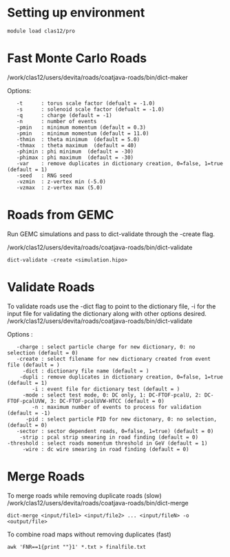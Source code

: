 # Setting up environment 
```
module load clas12/pro
```

# Fast Monte Carlo Roads
/work/clas12/users/devita/roads/coatjava-roads/bin/dict-maker

Options:
```
   -t      : torus scale factor (defualt = -1.0)
   -s      : solenoid scale factor (defualt = -1.0)
   -q      : charge (default = -1)
   -n      : number of events 
   -pmin   : minimum momentum (default = 0.3)
   -pmin   : minimum momentum (default = 11.0)
   -thmin  : theta minimum  (default = 5.0)
   -thmax  : theta maximum  (default = 40)
   -phimin : phi minimum  (default = -30)
   -phimax : phi maximum  (default = -30)
   -var    : remove duplicates in dictionary creation, 0=false, 1=true (default = 1)
   -seed   : RNG seed
   -vzmin  : z-vertex min (-5.0)
   -vzmax  : z-vertex max (5.0)

```



# Roads from GEMC
Run GEMC simulations and pass to dict-validate through the -create flag. 

/work/clas12/users/devita/roads/coatjava-roads/bin/dict-validate

```
dict-validate -create <simulation.hipo>
```


# Validate Roads
To validate roads use the -dict flag to point to the dictionary file, -i for the input file for validating the dictionary along with other options desired. 
/work/clas12/users/devita/roads/coatjava-roads/bin/dict-validate

Options :
```
   -charge : select particle charge for new dictionary, 0: no selection (default = 0)
   -create : select filename for new dictionary created from event file (default = )
     -dict : dictionary file name (default = )
    -dupli : remove duplicates in dictionary creation, 0=false, 1=true (default = 1)
        -i : event file for dictionary test (default = )
     -mode : select test mode, 0: DC only, 1: DC-FTOF-pcalU, 2: DC-FTOF-pcalUVW, 3: DC-FTOF-pcalUVW-HTCC (default = 0)
        -n : maximum number of events to process for validation (default = -1)
      -pid : select particle PID for new dictonary, 0: no selection, (default = 0)
   -sector : sector dependent roads, 0=false, 1=true) (default = 0)
    -strip : pcal strip smearing in road finding (default = 0)
-threshold : select roads momentum threshold in GeV (default = 1)
     -wire : dc wire smearing in road finding (default = 0)
```


# Merge Roads

To merge roads while removing duplicate roads (slow)
/work/clas12/users/devita/roads/coatjava-roads/bin/dict-merge

```
dict-merge <input/file1> <input/file2> ... <input/fileN> -o <output/file>
```

To combine road maps without removing duplicates (fast)
```
awk 'FNR==1{print ""}1' *.txt > finalfile.txt
```